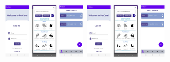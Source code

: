 <div style="display: flex; justify-content: space-between;">
    <img src="1.png" alt="Resim 1" style="width: 15%;">
    <img src="2.png" alt="Resim 2" style="width: 15%;">
    <img src="3.png" alt="Resim 3" style="width: 15%;">
    <img src="1.png" alt="Resim 4" style="width: 15%;">
    <img src="2.png" alt="Resim 5" style="width: 15%;">
    <img src="3.png" alt="Resim 6" style="width: 15%;">
</div>
